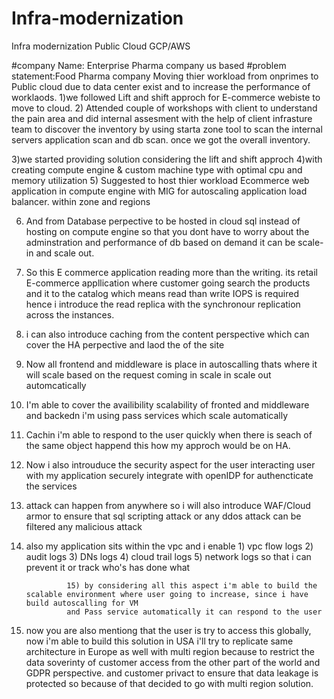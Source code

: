 # Infra-modernization
Infra modernization Public Cloud GCP/AWS

#company Name: Enterprise Pharma company us based 
#problem statement:Food Pharma company Moving thier workload from onprimes to Public cloud due to data center exist and to increase the performance of worklaods.
1)we followed Lift and shift approch for E-commerce webiste to move to cloud.
2) Attended couple of workshops with client to understand the pain area and did internal assesment with the help of client infrasture team to discover the inventory by using starta zone tool to scan the internal servers application scan and db scan.
once we got the overall inventory.

3)we started providing solution considering the lift and shift approch 
4)with creating compute engine & custom machine type with optimal cpu and memory utilization
5) Suggested to host thier workload Ecommerce web application in compute engine with MIG for autoscaling application load balancer. within zone and regions

6) And from Database perpective  to be hosted in cloud sql instead of hosting on compute engine so that you dont have to worry about the adminstration and performance
of db based on demand it can be scale-in and scale out. 
7) So this E commerce application reading more than the writing.  its retail E-commerce appllication where customer going search the products and it to the catalog which means read than write IOPS is required hence i introduce the read replica with the synchronour replication across the instances.
8) i can also introduce caching from the content perspective which can cover the HA perpective and laod the of the site
9) Now all frontend and middleware is place in autoscalling thats where it will scale based on the request coming in scale in scale out automcatically
10) I'm able to cover the availibility scalability  of fronted and middleware and backedn i'm using pass services which scale automatically 
11) Cachin i'm able to respond to the user quickly when there is seach of the same object happend this how my approch would be on HA.
12) Now i also introuduce the security aspect for the user interacting user with my application securely integrate with openIDP for authencticate the services
13) attack can happen from anywhere so i will also introduce WAF/Cloud armor to ensure that sql scripting attack or any ddos attack can be filtered any malicious attack

14) also my application sits within the vpc and i enable 
                      1) vpc flow logs
                      2) audit logs
                      3) DNs logs
                      4) cloud trail logs
                      5) network logs
                     so that i can prevent it or track who's has done what
                     
                 15) by considering all this aspect i'm able to build the scalable environment where user going to increase, since i have build autoscalling for VM
                 and Pass service automatically it can respond to the user
                 
  15) now you are also mentiong that the user is try to access this globally, now i'm able to build this solution in USA i'll try to replicate same architecture in Europe as well with multi region because to restrict the data soverinty of customer access from the other part of the world and GDPR perspective.
  and customer privact to ensure that data leakage is protected so because of that decided to go with multi region solution.
  
                
